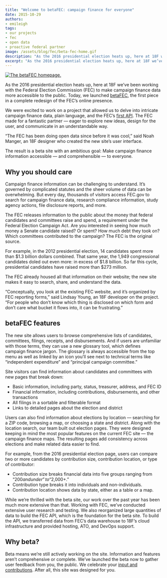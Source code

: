 ```yaml
---
title: "Welcome to betaFEC: campaign finance for everyone"
date: 2015-10-29
authors:
- emileigh
tags:
- our projects
- fec
- open data
- proactive federal partner
image: /assets/blog/fec/beta-fec-home.gif
description: "As the 2016 presidential election heats up, here at 18F we’ve been working with the Federal Election Commission (FEC) to make campaign finance data more accessible to the public. Today, we launched betaFEC, the first piece in a complete redesign of the FEC’s online presence."
excerpt: "As the 2016 presidential election heats up, here at 18F we’ve been working with the Federal Election Commission (FEC) to make campaign finance data more accessible to the public. Today, we launched betaFEC, the first piece in a complete redesign of the FEC’s online presence."
---
```


[![The betaFEC homepage.](/assets/blog/fec/beta-fec-home.gif)](https://beta.fec.gov)

As the 2016 presidential election heats up, here at 18F we’ve been
working with the Federal Election Commission (FEC) to make campaign
finance data more accessible to the public. Today, we launched
[betaFEC](http://beta.fec.gov), the first piece in a complete redesign
of the FEC’s online presence.

We were excited to work on a project that allowed us to delve into
intricate campaign finance data, plain language, and the FEC’s [first
API](https://18f.gsa.gov/2015/07/08/openfec-api/).
The FEC made for a fantastic partner — eager to explore new ideas,
design for the user, and communicate in an understandable way.

“The FEC has been doing open data since before it was cool,” said Noah
Manger, an 18F designer who created the new site’s user interface.

The result is a beta site with an ambitious goal: Make campaign finance
information accessible — and comprehensible — to everyone.

## Why you should care

Campaign finance information can be challenging to understand. It’s
governed by complicated statutes and the sheer volume of data can be
overwhelming. But every day, thousands of visitors access FEC.gov to
search for campaign finance data, research compliance information, study
agency actions, file disclosure reports, and more.

The FEC releases information to the public about the money that federal
candidates and committees raise and spend, a requirement under the
Federal Election Campaign Act. Are you interested in seeing how much
money a Senate candidate raised? Or spent? How much debt they took on?
Which committees contributed to the campaign? The FEC is the original
source.

For example, in the 2012 presidential election, 14 candidates spent more
than $1.3 billion dollars combined. That same year, the 1,949
congressional candidates doled out even more: in excess of $1.8
billion. So far this cycle, presidential candidates have raised more
than $273 million.

The FEC already housed all that information on their website; the new
site makes it easy to search, share, and understand the data.

“Conceptually, you look at the existing FEC website, and it’s organized
by FEC reporting forms,” said Lindsay Young, an 18F developer on the
project. “For people who don’t know which thing is disclosed on which
form and don’t care what bucket it flows into, it can be frustrating.”

## betaFEC features

The new site allows users to browse comprehensive lists of candidates,
committees, filings, receipts, and disbursements. And if users are
unfamiliar with those terms, they can use a new glossary tool, which
defines campaign finance jargon. The glossary is always accessible from
the top menu as well as linked by an icon you’ll see next to technical
terms like “independent expenditure” and “principal campaign committee.”

Site visitors can find information about candidates and committees with
new pages that break down:

-   Basic information, including party, status, treasurer, address, and FEC ID
-   Financial information, including contributions, disbursements, and other transactions
-   All filings in a sortable and filterable format
-   Links to detailed pages about the election and district

Users can also find information about elections by location — searching
for a ZIP code, browsing a map, or choosing a state and district. Along
with the location search, our team built out election pages. They were
designed keeping in mind the most popular features on the current FEC
site — the campaign finance maps. The resulting pages add consistency
across elections and make related data easier to find.

For example, from the 2016 presidential election page, users can compare
two or more candidates by contribution size, contribution location, or
type of contributor:

-   Contribution size breaks financial data into five groups ranging from “$200 and under” to “$2,000+.”
-   Contribution type breaks it into individuals and non-individuals.
-   Contribution location shows data by state, either as a table or a map.

While we’re thrilled with the beta site, our work over the past year has
been much more extensive than that. Working with FEC, we’ve conducted
extensive user research and testing. We also reorganized large
quantities of data to build the FEC API, which is the foundation for the
beta site. To build the API, we transferred data from FEC’s data
warehouse to 18F’s cloud infrastructure and provided hosting, ATO, and
DevOps support.

## Why beta?

Beta means we’re still actively working on the site. Information and
features aren’t comprehensive or complete. We’ve launched the beta now
to gather user feedback from you, the public. We celebrate your [input
and contributions](https://github.com/18F/FEC). After all, this site
was designed for you.
